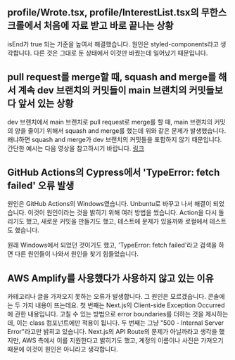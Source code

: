## profile/Wrote.tsx, profile/InterestList.tsx의 무한스크롤에서 처음에 자료 받고 바로 끝나는 상황

isEnd가 true 되는 기준을 높여서 해결했습니다. 원인은 styled-components라고 생각합니다. 다른 것은 그대로 둔 상태에서 이것만 바꿨는데 일어났기 때문입니다.

## pull request를 merge할 때, squash and merge를 해서 계속 dev 브랜치의 커밋들이 main 브랜치의 커밋들보다 앞서 있는 상황

dev 브랜치에서 main 브랜치로 pull request로 merge를 할 때, main 브랜치의 커밋의 양을 줄이기 위해서 squash and merge를 했는데 위와 같은 문제가 발생했습니다. 왜냐하면 squash and merge가 dev 브랜치의 커밋들을 포함하지 않기 때문입니다. 간단한 예시는 다음 영상을 참고하시기 바랍니다. [링크](https://youtu.be/1MQjiEwA9OY)

## GitHub Actions의 Cypress에서 'TypeError: fetch failed' 오류 발생

원인은 GitHub Actions의 Windows였습니다. Unbuntu로 바꾸고 나서 해결이 되었습니다. 이것이 원인이라는 것을 밝히기 위해 여러 방법을 썼습니다. Action을 다시 돌리기도 했고, 새로운 커밋을 만들기도 했고, 테스트에 문제가 있을까봐 로컬에서 테스트도 했습니다.

원래 Windows에서 되었던 것이기도 했고, 'TypeError: fetch failed'라고 검색을 하면 다른 원인들이 나와서 원인을 찾기 힘들었습니다.

## AWS Amplify를 사용했다가 사용하지 않고 있는 이유

카테고리나 글을 가져오지 못하는 오류가 발생합니다. 그 원인은 모르겠습니다. 콘솔에는 두 가지 내용이 뜨는데요. 첫 번째는 Next.js의 Client-side Exception Occurred에 관한 내용입니다. 고칠 수 있는 방법으로 error boundaries를 더하는 것을 제시하는데, 이는 class 컴포넌트에만 적용이 됩니다. 두 번째는 그냥 "500 - Internal Server Error"라고만 밝히고 있습니다. Next.js의 API Route의 문제가 아닐까라고 생각을 했지만, AWS 측에서 이를 지원한다고 밝히기도 했고, 계정의 이름이나 사진은 가져오기 때문에 이것이 원인은 아니라고 생각합니다.
